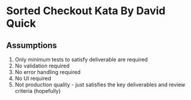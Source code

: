 # Sorted Checkout Kata By David Quick
## Assumptions
1. Only minimum tests to satisfy deliverable are required
2. No validation required
3. No error handling required
4. No UI required
5. Not production quality - just satisfies the key deliverables and review criteria (hopefully)